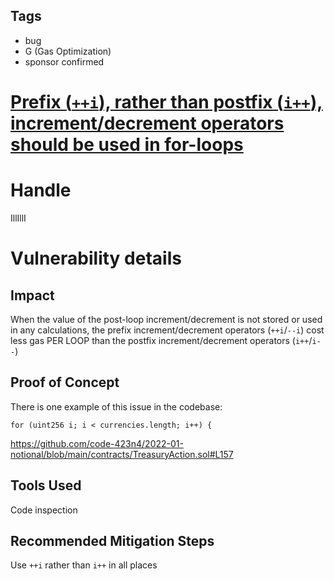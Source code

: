 ## Tags

- bug
- G (Gas Optimization)
- sponsor confirmed

# [Prefix (`++i`), rather than postfix (`i++`), increment/decrement operators should be used in for-loops](https://github.com/code-423n4/2022-01-notional-findings/issues/228) 

# Handle

IllIllI


# Vulnerability details

## Impact
When the value of the post-loop increment/decrement is not stored or used in any calculations, the prefix increment/decrement operators (`++i`/`--i`) cost less gas PER LOOP than the postfix increment/decrement operators (`i++`/`i--`)

## Proof of Concept
There is one example of this issue in the codebase:

```Solidity
for (uint256 i; i < currencies.length; i++) {        
```
https://github.com/code-423n4/2022-01-notional/blob/main/contracts/TreasuryAction.sol#L157


## Tools Used
Code inspection

## Recommended Mitigation Steps
Use `++i` rather than `i++` in all places

